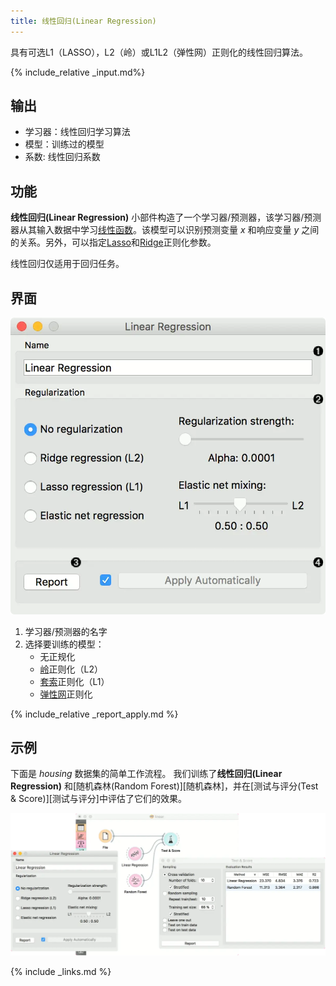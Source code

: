 ```yaml
---
title: 线性回归(Linear Regression)
---
```


具有可选L1（LASSO），L2（岭）或L1L2（弹性网）正则化的线性回归算法。





{% include_relative _input.md%}

## 输出

- 学习器：线性回归学习算法
- 模型：训练过的模型
- 系数: 线性回归系数


## 功能
**线性回归(Linear Regression)** 小部件构造了一个学习器/预测器，该学习器/预测器从其输入数据中学习[线性函数](https://en.wikipedia.org/wiki/Linear_regression)。该模型可以识别预测变量 *x* 和响应变量 *y* 之间的关系。另外，可以指定[Lasso](https://en.wikipedia.org/wiki/Least_squares#Lasso_method)和[Ridge](https://en.wikipedia.org/wiki/Least_squares#Lasso_method)正则化参数。 

线性回归仅适用于回归任务。

## 界面
![](/assets/images/model/LinearRegression-stamped.png.webp)

1. 学习器/预测器的名字
2. 选择要训练的模型：
    - 无正规化
    - [岭](https://en.wikipedia.org/wiki/Least_squares#Lasso_method)正则化（L2）
    - [套索](https://en.wikipedia.org/wiki/Least_squares#Lasso_method)正则化（L1）
    - [弹性网](https://en.wikipedia.org/wiki/Elastic_net_regularization)正则化

{% include_relative _report_apply.md %}

## 示例
下面是 *housing* 数据集的简单工作流程。 我们训练了**线性回归(Linear Regression)** 和[随机森林(Random Forest)][随机森林]，并在[测试与评分(Test & Score)][测试与评分]中评估了它们的效果。


![](/assets/images/model/LinearRegression-regression.png.webp)


{% include _links.md %}